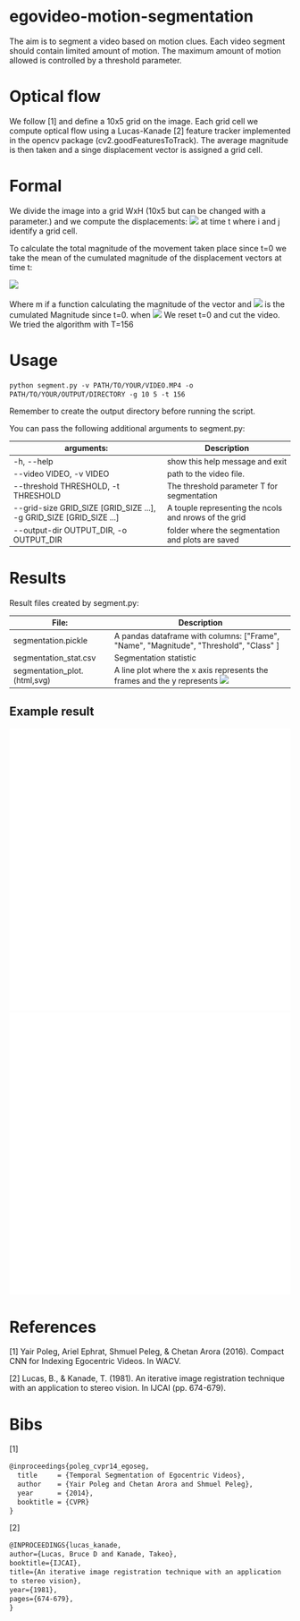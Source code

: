 # egovideo-motion-segmentation

The aim is to segment a video based on motion clues. Each video segment 
should contain limited amount of motion. The maximum amount of motion allowed
is controlled by a threshold parameter. 

# Optical flow
We follow [1] and define a 10x5 grid on the image. Each grid cell we compute
optical flow using a Lucas-Kanade [2] feature tracker implemented in the
opencv package (cv2.goodFeaturesToTrack). The average magnitude is then taken
and a singe displacement vector is assigned a grid cell. 

# Formal
We divide the image into a grid WxH (10x5 but can be changed with a parameter.)
and we compute the displacements: 
<img src="https://latex.codecogs.com/gif.latex?d_t(i,j) = (d_t^x(i,j), d_t^y(i,j))" />
at time t where i and j identify a grid cell. 

To calculate the total magnitude of the movement taken place since t=0 we
take the mean of the cumulated magnitude of the displacement vectors
 at time t:

<img src="https://latex.codecogs.com/gif.latex?M_t = m(d_t(i,j))+m(d_{t-1}(i,j))" />

Where m if a function calculating the magnitude of the vector and 
<img src="https://latex.codecogs.com/gif.latex?M_t" />
is the cumulated Magnitude since t=0. when 
<img src="https://latex.codecogs.com/gif.latex?M_t>T" /> We reset t=0
and cut the video. We tried the algorithm with T=156

# Usage
```
python segment.py -v PATH/TO/YOUR/VIDEO.MP4 -o PATH/TO/YOUR/OUTPUT/DIRECTORY -g 10 5 -t 156
```
Remember to create the output directory before running the script.

You can pass the following additional arguments to segment.py:

| arguments:           | Description |
| ----------------              | --- |
| -h, --help                            | show this help message and exit |
| --video VIDEO, -v VIDEO               | path to the video file.|
| --threshold THRESHOLD, -t THRESHOLD   | The threshold parameter T for segmentation |
| --grid-size GRID_SIZE [GRID_SIZE ...], -g GRID_SIZE [GRID_SIZE ...]|   A touple representing the ncols and nrows of the grid|
| --output-dir OUTPUT_DIR, -o OUTPUT_DIR| folder where the segmentation and plots are saved |

# Results
Result files created by segment.py:

| File:           | Description |
| ----------------              | --- |
|segmentation.pickle|A pandas dataframe with columns: ["Frame", "Name", "Magnitude", "Threshold", "Class" ]|
|segmentation_stat.csv|Segmentation statistic|
|segmentation_plot.(html,svg)|A line plot where the x axis represents the frames and the y represents <img src="https://latex.codecogs.com/gif.latex?M_t" /> |

## Example result
![Alt text](log/segmentation_plot.svg)
<img src="log/segmentation_plot.svg">

# References
[1] Yair Poleg, Ariel Ephrat, Shmuel Peleg, & Chetan Arora (2016). Compact CNN for Indexing Egocentric Videos. In WACV.

[2] Lucas, B., & Kanade, T. (1981). An iterative image registration technique with an application to stereo vision. In IJCAI (pp. 674-679).

# Bibs
[1]
```
@inproceedings{poleg_cvpr14_egoseg,
  title     = {Temporal Segmentation of Egocentric Videos},
  author    = {Yair Poleg and Chetan Arora and Shmuel Peleg},
  year      = {2014},
  booktitle = {CVPR}
}
```
[2]
```
@INPROCEEDINGS{lucas_kanade,
author={Lucas, Bruce D and Kanade, Takeo},
booktitle={IJCAI},
title={An iterative image registration technique with an application to stereo vision},
year={1981},
pages={674-679},
}
```